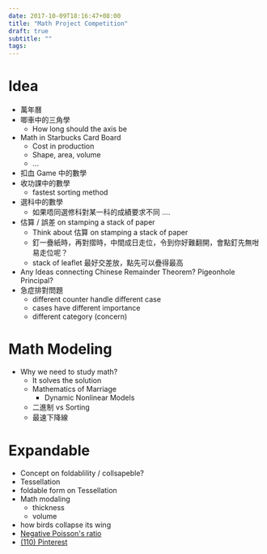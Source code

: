 ```yaml
---
date: 2017-10-09T18:16:47+08:00
title: "Math Project Competition"
draft: true
subtitle: ""
tags:
---
```


# Idea
- 萬年曆
- 唧車中的三角學
  + How long should the axis be
- Math in Starbucks Card Board
  + Cost in production
  + Shape, area, volume
  + ...
- 扣血 Game 中的數學
- 收功課中的數學
  + fastest sorting method
- 選科中的數學
  + 如果唔同選修科對某一科的成績要求不同 ....
- 估算 / 誤差 on stamping a stack of paper
  + Think about 估算 on stamping a stack of paper
  + 釘一疊紙時，再對摺時，中間成日走位，令到你好難翻開，會點釘先無咁易走位呢？
  + stack of leaflet 最好交差放，點先可以疊得最高
- Any Ideas connecting Chinese Remainder Theorem? Pigeonhole Principal?
- 急症排對問題
  + different counter handle different case
  + cases have different importance
  + different category (concern)

# Math Modeling
- Why we need to study math?
  + It solves the solution
  + Mathematics of Marriage
    * Dynamic Nonlinear Models
  + 二進制 vs Sorting
  + 最速下降線


# Expandable
- Concept on foldablility / collsapeble?
- Tessellation
- foldable form on Tessellation
- Math modaling
  + thickness
  + volume
- how birds collapse its wing
- [Negative Poisson's ratio][@1]
- [(110) Pinterest][@2]

<!-- reference links -->

[@1]: http://silver.neep.wisc.edu/~lakes/Poisson.html
[@2]: https://www.pinterest.com/pin/625578204460750191/
